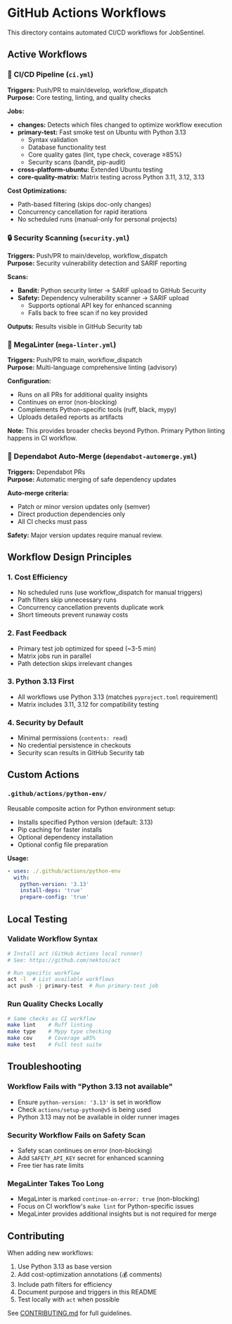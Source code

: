 # GitHub Actions Workflows

This directory contains automated CI/CD workflows for JobSentinel.

## Active Workflows

### 🚀 CI/CD Pipeline (`ci.yml`)

**Triggers:** Push/PR to main/develop, workflow_dispatch  
**Purpose:** Core testing, linting, and quality checks

**Jobs:**
- **changes:** Detects which files changed to optimize workflow execution
- **primary-test:** Fast smoke test on Ubuntu with Python 3.13
  - Syntax validation
  - Database functionality test
  - Core quality gates (lint, type check, coverage ≥85%)
  - Security scans (bandit, pip-audit)
- **cross-platform-ubuntu:** Extended Ubuntu testing
- **core-quality-matrix:** Matrix testing across Python 3.11, 3.12, 3.13

**Cost Optimizations:**
- Path-based filtering (skips doc-only changes)
- Concurrency cancellation for rapid iterations
- No scheduled runs (manual-only for personal projects)

### 🔒 Security Scanning (`security.yml`)

**Triggers:** Push/PR to main/develop, workflow_dispatch  
**Purpose:** Security vulnerability detection and SARIF reporting

**Scans:**
- **Bandit:** Python security linter → SARIF upload to GitHub Security
- **Safety:** Dependency vulnerability scanner → SARIF upload
  - Supports optional API key for enhanced scanning
  - Falls back to free scan if no key provided

**Outputs:** Results visible in GitHub Security tab

### 🧹 MegaLinter (`mega-linter.yml`)

**Triggers:** Push/PR to main, workflow_dispatch  
**Purpose:** Multi-language comprehensive linting (advisory)

**Configuration:**
- Runs on all PRs for additional quality insights
- Continues on error (non-blocking)
- Complements Python-specific tools (ruff, black, mypy)
- Uploads detailed reports as artifacts

**Note:** This provides broader checks beyond Python. Primary Python linting happens in CI workflow.

### 🤖 Dependabot Auto-Merge (`dependabot-automerge.yml`)

**Triggers:** Dependabot PRs  
**Purpose:** Automatic merging of safe dependency updates

**Auto-merge criteria:**
- Patch or minor version updates only (semver)
- Direct production dependencies only
- All CI checks must pass

**Safety:** Major version updates require manual review.

## Workflow Design Principles

### 1. **Cost Efficiency**
- No scheduled runs (use workflow_dispatch for manual triggers)
- Path filters skip unnecessary runs
- Concurrency cancellation prevents duplicate work
- Short timeouts prevent runaway costs

### 2. **Fast Feedback**
- Primary test job optimized for speed (~3-5 min)
- Matrix jobs run in parallel
- Path detection skips irrelevant changes

### 3. **Python 3.13 First**
- All workflows use Python 3.13 (matches `pyproject.toml` requirement)
- Matrix includes 3.11, 3.12 for compatibility testing

### 4. **Security by Default**
- Minimal permissions (`contents: read`)
- No credential persistence in checkouts
- Security scan results in GitHub Security tab

## Custom Actions

### `.github/actions/python-env/`

Reusable composite action for Python environment setup:
- Installs specified Python version (default: 3.13)
- Pip caching for faster installs
- Optional dependency installation
- Optional config file preparation

**Usage:**
```yaml
- uses: ./.github/actions/python-env
  with:
    python-version: '3.13'
    install-deps: 'true'
    prepare-config: 'true'
```

## Local Testing

### Validate Workflow Syntax
```bash
# Install act (GitHub Actions local runner)
# See: https://github.com/nektos/act

# Run specific workflow
act -l  # List available workflows
act push -j primary-test  # Run primary-test job
```

### Run Quality Checks Locally
```bash
# Same checks as CI workflow
make lint    # Ruff linting
make type    # Mypy type checking  
make cov     # Coverage ≥85%
make test    # Full test suite
```

## Troubleshooting

### Workflow Fails with "Python 3.13 not available"
- Ensure `python-version: '3.13'` is set in workflow
- Check `actions/setup-python@v5` is being used
- Python 3.13 may not be available in older runner images

### Security Workflow Fails on Safety Scan
- Safety scan continues on error (non-blocking)
- Add `SAFETY_API_KEY` secret for enhanced scanning
- Free tier has rate limits

### MegaLinter Takes Too Long
- MegaLinter is marked `continue-on-error: true` (non-blocking)
- Focus on CI workflow's `make lint` for Python-specific issues
- MegaLinter provides additional insights but is not required for merge

## Contributing

When adding new workflows:
1. Use Python 3.13 as base version
2. Add cost-optimization annotations (💰 comments)
3. Include path filters for efficiency
4. Document purpose and triggers in this README
5. Test locally with `act` when possible

See [CONTRIBUTING.md](../../docs/governance/CONTRIBUTING.md) for full guidelines.
